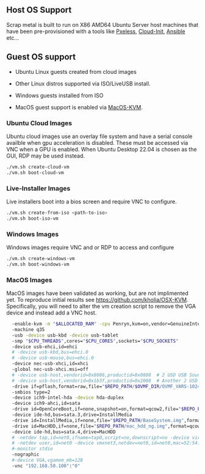 ## Host OS Support

Scrap metal is built to run on X86 AMD64 Ubuntu Server host machines that have
been pre-provisioned with a tools like [Pxeless](https://github.com/cloudymax/pxeless), 
[Cloud-Init](https://cloudinit.readthedocs.io/en/latest/), [Ansible](https://www.ansible.com/overview/how-ansible-works) etc...

## Guest OS support

- Ubuntu Linux guests created from cloud images

- Other Linux distros supported via ISO/LiveUSB install.

- Windows guests installed from ISO

- MacOS guest support is enabled via [MacOS-KVM](https://github.com/kholia/OSX-KVM).

### Ubuntu Cloud Images

Ubuntu cloud images use an overlay file system and have a serial console availble when gpu acceleration is disabled. These must be accessed via VNC when a GPU is enabled. When Ubuntu Desktop 22.04 is chosen as the GUI, RDP may be used instead.

```bash
./vm.sh create-cloud-vm
./vm.sh boot-cloud-vm
```

### Live-Installer Images

Live installers boot into a bios screen and require VNC to configure.

```bash
./vm.sh create-from-iso <path-to-iso>
./vm.sh boot-iso-vm
```

### Windows Images

Windows images require VNC and or RDP to access and configure

```bash
./vm.sh create-windows-vm
./vm.sh boot-windows-vm
```

### MacOS Images

MacOS images have been validated as working, but are not implimented yet.
To reproduce initial results see https://github.com/kholia/OSX-KVM.
Specifically, you will need to alter the vm creation script to remove the VGA device and instead add a VNC host.

```bash
  -enable-kvm -m "$ALLOCATED_RAM" -cpu Penryn,kvm=on,vendor=GenuineIntel,+invtsc,vmware-cpuid-freq=on,"$MY_OPTIONS"
  -machine q35
  -usb -device usb-kbd -device usb-tablet
  -smp "$CPU_THREADS",cores="$CPU_CORES",sockets="$CPU_SOCKETS"
  -device usb-ehci,id=ehci
  # -device usb-kbd,bus=ehci.0
  # -device usb-mouse,bus=ehci.0
  -device nec-usb-xhci,id=xhci
  -global nec-usb-xhci.msi=off
  # -device usb-host,vendorid=0x8086,productid=0x0808  # 2 USD USB Sound Card
  # -device usb-host,vendorid=0x1b3f,productid=0x2008  # Another 2 USD USB Sound Card  -device isa-applesmc,osk="ourhardworkbythesewordsguardedpleasedontsteal(c)AppleComputerInc"  -drive if=pflash,format=raw,readonly=on,file="$REPO_PATH/$OVMF_DIR/OVMF_CODE.fd"
  -drive if=pflash,format=raw,file="$REPO_PATH/$OVMF_DIR/OVMF_VARS-1024x768.fd"
  -smbios type=2
  -device ich9-intel-hda -device hda-duplex
  -device ich9-ahci,id=sata
  -drive id=OpenCoreBoot,if=none,snapshot=on,format=qcow2,file="$REPO_PATH/OpenCore/OpenCore.qcow2"  -device ide-hd,bus=sata.2,drive=OpenCoreBoot
  -device ide-hd,bus=sata.3,drive=InstallMedia
  -drive id=InstallMedia,if=none,file="$REPO_PATH/BaseSystem.img",format=raw
  -drive id=MacHDD,if=none,file="$REPO_PATH/mac_hdd_ng.img",format=qcow2
  -device ide-hd,bus=sata.4,drive=MacHDD
  # -netdev tap,id=net0,ifname=tap0,script=no,downscript=no -device virtio-net-pci,netdev=net0,id=net0,mac=52:54:00:c9:18:27  -netdev user,id=net0 -device virtio-net-pci,netdev=net0,id=net0,mac=52:54:00:c9:18:27
  # -netdev user,id=net0 -device vmxnet3,netdev=net0,id=net0,mac=52:54:00:c9:18:27  # Note: Use this line for High Sierra
  #-monitor stdio
  -nographic
  #-device VGA,vgamem_mb=128
  -vnc "192.168.50.100":"0"
```
